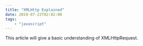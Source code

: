 ```yaml
---
title: "XMLHttp Explained"
date: 2019-07-22T02:02:00
tags:
    - "javascript"
---
```


This article will give a basic understanding of XMLHttpRequest.